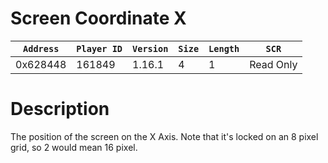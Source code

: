 # Screen Coordinate X

| `Address` | `Player ID` | `Version` | `Size` | `Length` | `SCR` |
| ---------- | ----------- | --------- | ------ | -------- | ---- |
| 0x628448 | 161849 | 1.16.1 | 4 | 1 | Read Only |

# Description

The position of the screen on the X Axis. Note that it's locked on an 8 pixel grid, so 2 would mean 16 pixel.